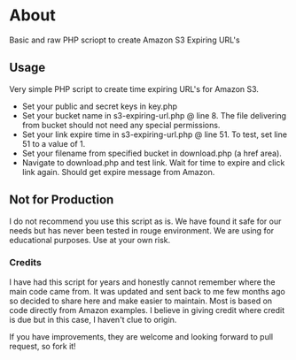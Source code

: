 # About

Basic and raw PHP scriopt to create Amazon S3 Expiring URL's

## Usage

Very simple PHP script to create time expiring URL's for Amazon S3.

- Set your public and secret keys in key.php
- Set your bucket name in s3-expiring-url.php @ line 8. The file delivering from bucket should not need any special permissions.
- Set your link expire time in s3-expiring-url.php @ line 51. To test, set line 51 to a value of 1.
- Set your filename from specified bucket in download.php (a href area).
- Navigate to download.php and test link. Wait for time to expire and click link again. Should get expire message from Amazon.

## Not for Production

I do not recommend you use this script as is. We have found it safe for our needs but has never been tested in rouge environment.  We are using for educational purposes. Use at your own risk.

### Credits

I have had this script for years and honestly cannot remember where the main code came from. It was updated and sent back to me few months ago so decided to share here and make easier to maintain. Most is based on code directly from Amazon examples. I believe in giving credit where credit is due but in this case, I haven't clue to origin.

If you have improvements, they are welcome and looking forward to pull request, so fork it!
